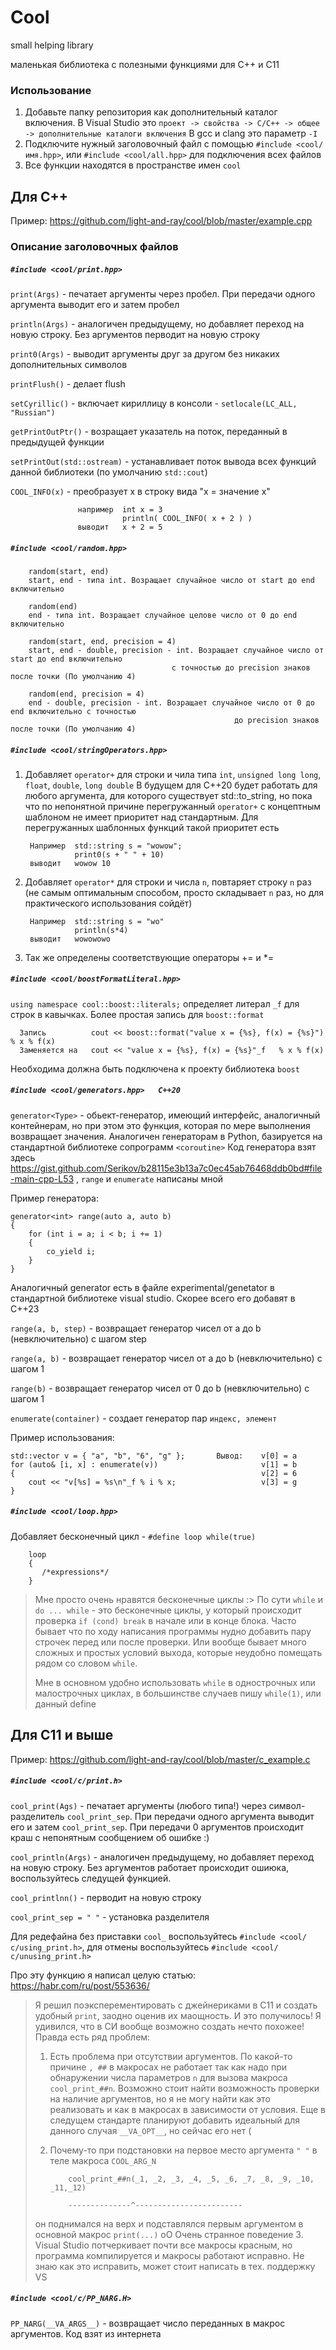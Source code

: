 # Cool
small helping library

маленькая библиотека с полезными функциями для C++ и С11

### Использование

1. Добавьте папку репозитория как дополнительный каталог включения. В Visual Studio это `проект -> свойства -> C/C++ -> общее -> дополнительные каталоги включения` В gcc и clang это параметр `-I`
2. Подключите нужный заголовочный файл с помощью `#include <cool/имя.hpp>`, или `#include <cool/all.hpp>` для подключения всех файлов
3. Все функции находятся в пространстве имен `cool`

## Для C++ 

Пример: https://github.com/light-and-ray/cool/blob/master/example.cpp

### Описание заголовочных файлов
##### `#include <cool/print.hpp>`
`print(Args)` - печатает аргументы через пробел. При передачи одного аргумента выводит его и затем пробел
  
`println(Args)` - аналогичен предыдущему, но добавляет переход на новую строку. Без аргументов перводит на новую строку
  
`print0(Args)` - выводит аргументы друг за другом без никаких дополнительных символов

`printFlush()` - делает flush

`setCyrillic()` - включает кириллицу в консоли - `setlocale(LC_ALL, "Russian")`

`getPrintOutPtr()` - возращает указатель на поток, переданный в предыдущей функции

`setPrintOut(std::ostream)` - устанавливает поток вывода всех функций данной библиотеки (по умолчанию `std::cout`)
  
`COOL_INFO(x)` -  преобразует x в строку вида "x = значение x"  

                   например  int x = 3
                             println( COOL_INFO( x + 2 ) )   
                   выводит   x + 2 = 5


##### `#include <cool/random.hpp>`
        random(start, end)
        start, end - типа int. Возращает случайное число от start до end включительно
        
        random(end)
        end - типа int. Возращает случайное целове число от 0 до end включительно
        
        random(start, end, precision = 4)
        start, end - double, precision - int. Возращает случайное число от start до end включительно 
                                        с точностью до precision знаков после точки (По умолчанию 4)
        
        random(end, precision = 4)
        end - double, precision - int. Возращает случайное число от 0 до end включительно с точностью 
                                                      до precision знаков после точки (По умолчанию 4)
        


##### `#include <cool/stringOperators.hpp>`

1. Добавляет `operator+` для строки и чила типа `int`, `unsigned long long`, `float`, `double`, `long double`
В будущем для C++20 будет работать для любого аргумента, для которого существует std::to_string, но пока что 
по непонятной причине перегружанный `operator+` с концептным шаблоном не имеет приоритет над стандартным. Для перегружанных шаблонных функций такой приоритет есть
    
        Например  std::string s = "wowow";
                  print0(s + " " + 10)
        выводит   wowow 10
2. Добавляет `operator*` для строки и числа `n`, повтаряет строку `n` раз (не самым оптимальным способом, просто складывает `n` раз, но для практического использования сойдёт)
    
        Например  std::string s = "wo"
                  println(s*4)
        выводит   wowowowo

3. Так же определены соответствующие операторы += и *=


##### `#include <cool/boostFormatLiteral.hpp>`

`using namespace cool::boost::literals;` определяет литерал `_f` для строк в кавычках. Более простая запись для `boost::format`

      Запись          cout << boost::format("value x = {%s}, f(x) = {%s}") % x % f(x)
      Заменяется на   cout << "value x = {%s}, f(x) = {%s}"_f   % x % f(x)

Необходима должна быть подключена к проекту библиотека `boost`


##### `#include <cool/generators.hpp>   C++20`

`generator<Type>` - обьект-генератор, имеющий интерфейс, аналогичный контейнерам, но при этом это функция, которая по мере выполнения возвращает значения. Аналогичен генераторам в Python, базируется на стандартной библиотеке сопрограмм `<coroutine>` Код генератора взят здесь https://gist.github.com/Serikov/b28115e3b13a7c0ec45ab76468ddb0bd#file-main-cpp-L53 , `range` и `enumerate` написаны мной

Пример генератора:

    generator<int> range(auto a, auto b)
    {
        for (int i = a; i < b; i += 1)
        {
            co_yield i;
        }
    }
 
 Аналогичный generator есть в файле experimental/genetator в стандартной библиотеке visual studio. Скорее всего его добавят в C++23
 
 
`range(a, b, step)` - возвращает генератор чисел от a до b (невключительно) с шагом step

`range(a, b)` - возвращает генератор чисел от a до b (невключительно) с шагом 1

`range(b)` - возвращает генератор чисел от 0 до b (невключительно) с шагом 1


`enumerate(container)` - создает генератор пар `индекс, элемент` 

Пример использования: 

        
    std::vector v = { "a", "b", "6", "g" };       Вывод:    v[0] = a
    for (auto& [i, x] : enumerate(v))                       v[1] = b
    {                                                       v[2] = 6
        cout << "v[%s] = %s\n"_f % i % x;                   v[3] = g
    }
      



##### `#include <cool/loop.hpp>`
Добавляет бесконечный цикл - `#define loop while(true)`
        
        loop
        {
           /*expressions*/
        }
        
> Мне просто очень нравятся бесконечные циклы :> По сути `while` и `do ... while` - это бесконечные циклы, у который происходит проверка 
> `if (cond) break` в начале или в конце блока. Часто бывает что по ходу написания программы нудно добавить пару строчек перед или после проверки.
> Или вообще бывает много сложных и простых условий выхода, которые неудобно помещать рядом со словом `while`.
> 
> Мне в основном удобно использовать `while` в однострочных или малострочных циклах, в большинстве случаев пишу `while(1)`, или данный define


## Для C11 и выше

Пример: https://github.com/light-and-ray/cool/blob/master/c_example.c

##### `#include <cool/с/print.h>`

`cool_print(Ags)` - печатает аргументы (любого типа!) через символ-разделитель `cool_print_sep`. При передачи одного аргумента выводит его и затем `cool_print_sep`. При передачи 0 аргументов происходит краш с непонятным сообщением об ошибке :)

`cool_println(Args)` - аналогичен предыдущему, но добавляет переход на новую строку. Без аргументов работает происходит ошиюка, воспользуйтесь следущей функцией.

`cool_printlnn()` - перводит на новую строку

`cool_print_sep = " "` - установка разделителя

Для редефайна без приставки `cool_` воспользуйтесь `#include <cool/с/using_print.h>`, для отмены воспользуйтесь `#include <cool/с/unusing_print.h>`

Про эту функцию я написал целую статью: https://habr.com/ru/post/553636/

> Я решил поэксперементировать с джейнериками в C11 и создать удобный `print`, заодно оценив их маощность. И это получилось! Я удивился, что в СИ вообще возможно создать нечто похожее! Правда есть ряд проблем:
> 1. Есть проблема при отсутствии аргументов. По какой-то причине `, ##` в макросах не работает так как надо при обнаружении числа параметров `n` для вызова макроса `cool_print_##n`. Возможно стоит найти возможность проверки на наличие аргументов, но я не могу найти как это реализовать и как в макросах в зависимости от условия. Еще в следущем стандарте планируют добавить идеальный для данного случая `__VA_OPT__`, но сейчас его нет (
> 2. Почему-то при подстановки на первое место аргумента `" "` в теле макроса `COOL_ARG_N`
>  
>            cool_print_##n(_1, _2, _3, _4, _5, _6, _7, _8, _9, _10, _11,_12)
>            
>            --------------^------------------------
> он поднимался на верх и подставлялся первым аргументом в основной макрос `print(...)` оО Очень странное поведение
> 3. Visual Studio потчеркивает почти все макросы красным, но программа компилируется и макросы работают исправно. Не знаю как это исправить, может стоит написать в тех. поддержку VS
> 

##### `#include <cool/с/PP_NARG.H>`
`PP_NARG(__VA_ARGS__)` - возвращает число переданных в макрос аргументов. Код взят из интернета
